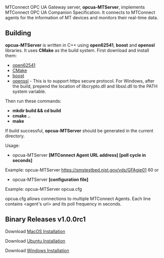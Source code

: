 MTConnect OPC UA Gateway server, **opcua-MTServer**, implements MTConnect OPC UA Companion Specification. It connects to MTConnect agents for the information of MT devices and monitors their real-time data.

Building
-------

**opcua-MTServer** is written in C++ using **open62541**, **boost** and **openssl** libraries. It uses **CMake** as the build system. First download and install them:

- [open62541](https://open62541.org/)
- [CMake](https://cmake.org)
- [boost](https://www.boost.org)
- [openssl](https://www.openssl.org) - This is to support https secure protocol. For Windows, after the build, prepend the location of libcrypto.dll and libssl.dll to the PATH system variable.

Then run these commands:

- **mkdir build && cd build**
- **cmake ..**
- **make**

If build successful, **opcua-MTServer** should be generated in the current directory.

Usage:

- opcua-MTServer **[MTConnect Agent URL address] [poll cycle in seconds]**
  
Example:  opcua-MTServer https://smstestbed.nist.gov/vds/GFAgie01 60
or

- opcua-MTServer **[configuration file]**

Example:  opcua-MTServer opcua.cfg

opcua.cfg allows connections to multiple MTConnect Agents. Each line contains <agent's url> and its poll frequency in seconds.

Binary Releases v1.0.0rc1
-------

Download [MacOS Installation](https://raw.githubusercontent.com/mtconnect/open62541_ua_server/v1.0.0rc1/binaries/MacOS/opcua-MTServer-1.0.0-Darwin.zip)

Download [Ubuntu Installation](https://raw.githubusercontent.com/mtconnect/open62541_ua_server/v1.0.0rc1/binaries/Ubuntu/opcua-MTServer-1.0.0-Linux.zip)

Download [Windows Installation](https://raw.githubusercontent.com/mtconnect/open62541_ua_server/v1.0.0rc1/binaries/Windows/opcua-MTServer-1.0.0-win64.zip)

